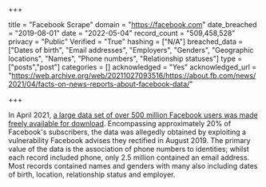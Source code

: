 +++

title = "Facebook Scrape"
domain = "https://facebook.com"
date_breached = "2019-08-01"
date = "2022-05-04"
record_count = "509,458,528"
privacy = "Public"
Verified = "True"
hashing = ["N/A"]
breached_data = ["Dates of birth", "Email addresses", "Employers", "Genders", "Geographic locations", "Names", "Phone numbers", "Relationship statuses"]
type = ["posts","post"]
categories = []
acknowledged = "Yes"
acknowledged_url = "https://web.archive.org/web/20211027093516/https://about.fb.com/news/2021/04/facts-on-news-reports-about-facebook-data/"

+++


In April 2021, <a href="https://www.bleepingcomputer.com/news/security/533-million-facebook-users-phone-numbers-leaked-on-hacker-forum/" target="_blank" rel="noopener">a large data set of over 500 million Facebook users was made freely available for download</a>. Encompassing approximately 20% of Facebook's subscribers, the data was allegedly obtained by exploiting a vulnerability Facebook advises they rectified in August 2019. The primary value of the data is the association of phone numbers to identities; whilst each record included phone, only 2.5 million contained an email address. Most records contained names and genders with many also including dates of birth, location, relationship status and employer.

